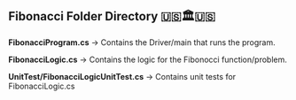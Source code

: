Fibonacci Folder Directory 🇺🇸🏛️🇺🇸 
------------------------
**FibonacciProgram.cs** -> Contains the Driver/main that runs the program.

**FibonacciLogic.cs**   -> Contains the logic for the Fibonocci function/problem.

**UnitTest/FibonacciLogicUnitTest.cs** -> Contains unit tests for FibonacciLogic.cs

